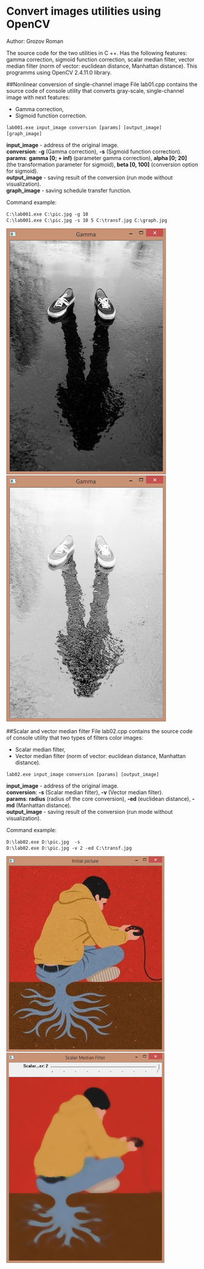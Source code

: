 # Convert images utilities using OpenCV
Author: Grozov Roman

The source code for the two utilities in C ++. Has the following features: gamma correction, sigmoid function correction, scalar median filter, vector median filter (norm of vector: euclidean distance, Manhattan distance). This programms using OpenCV 2.4.11.0 library.


##Nonlinear conversion of single-channel image
File lab01.cpp contains the source code of console utility that converts gray-scale, single-channel image with next features:
* Gamma correction,
* Sigmoid function correction.

<pre><code>lab001.exe input_image conversion [params] [output_image] [graph_image] </code></pre>

**input_image** - address of the original image.
<br /> **conversion**: **-g** (Gamma correction), **-s** (Sigmoid function correction).
<br /> **params**: **gamma [0; + inf)** (parameter gamma correction), **alpha [0; 20]** (the transformation parameter for sigmoid),  **beta [0, 100]** (conversion option for sigmoid).
<br /> **output_image** - saving result of the conversion (run mode without visualization).
<br /> **graph_image** - saving schedule transfer function.

Command example:
<pre><code>C:\lab001.exe C:\pic.jpg -g 10
С:\lab001.exe C:\pic.jpg -s 10 5 C:\transf.jpg C:\graph.jpg</pre></code>
![](/src/1.png) ![](/src/2.png)


##Scalar and vector median filter
File lab02.cpp contains the source code of console utility that two types of filters color images:
* Scalar median filter,
* Vector median filter (norm of vector: euclidean distance, Manhattan distance).

<pre><code>lab02.exe input_image conversion [params] [output_image]</pre></code>
**input_image** - address of the original image.
<br /> **conversion**: **-s** (Scalar median filter), **-v** (Vector median filter).
<br /> **params**: **radius** (radius of the core conversion), **-ed** (euclidean distance),  **-md** (Manhattan distance).
<br /> **output_image** - saving result of the conversion (run mode without visualization).

Command example:
<pre><code>D:\lab02.exe D:\pic.jpg	-s
D:\lab02.exe D:\pic.jpg -v 2 -ed C:\transf.jpg</pre></code>
<img src="src/3.png" width="415"> <img  src="src/4.png" width="415">
